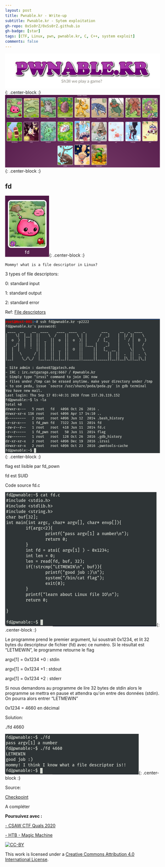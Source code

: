 ```yaml
---
layout: post
title: Pwnable.kr - Write-up
subtitle: Pwnable.kr - Sytem exploitation
gh-repo: 0xSs0rZ/0xSs0rZ.github.io
gh-badge: [star]
tags: [CTF, Linux, pwn, pwnable.kr, C, C++, system exploit]
comments: false
---
```


![Logo](/img/Pwnable_logo_1.png){: .center-block :}
![Logo](/img/Pwnable_logo_2.png){: .center-block :}

## fd

![Logo](/img/Pwnable_logo_fd.png){: .center-block :}

~~~
Mommy! what is a file descriptor in Linux?
~~~

3 types of file descriptors:

0: standard input

1: standard output

2: standard error

Ref: [File descriptors](https://www.bottomupcs.com/file_descriptors.xhtml)

![Code](/img/Pwnable_fd_1.png){: .center-block :}

flag est lisible par fd_pown

fd est SUID

Code source fd.c

![Code](/img/Pwnable_fd_2.png){: .center-block :}

Le programme prend le premier argument, lui soustrait 0x1234, et lit 32 bytes du descripteur de fichier (fd) avec ce numéro. Si le résultat est “LETMEWIN”, le programme retourne le flag

argv[1] = 0x1234 +0 : stdin

argv[1] = 0x1234 +1 : stdout

argv[1] = 0x1234 +2 : stderr

Si nous demandons au programme de lire 32 bytes de stdin alors le programme se mettra en pause et attendra qu'on entre des données (stdin). On pourra alors entrer “LETMEWIN”

0x1234 = 4660 en décimal

Solution:

./fd 4660

![Code](/img/Pwnable_fd_3.png){: .center-block :}

Source:

[Checkpoint](https://research.checkpoint.com/wp-content/uploads/2020/03/pwnable_writeup.pdf)

A compléter

**Poursuivez avec :** 

[- CSAW CTF Quals 2020](https://0xss0rz.github.io/2020-09-14-CSAW-CTF-Quals-2020/)

[- HTB - Magic Machine](https://0xss0rz.github.io/2020-08-24-HTB-Magic/)

[![CC-BY](https://mirrors.creativecommons.org/presskit/buttons/88x31/svg/by.svg)](https://creativecommons.org/licenses/by/4.0/)

This work is licensed under a [Creative Commons Attribution 4.0 International License](https://creativecommons.org/licenses/by/4.0/).
